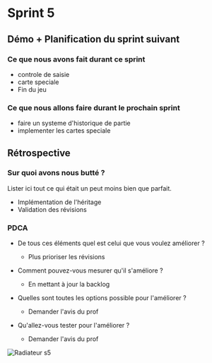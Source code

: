 # Sprint 5

## Démo + Planification du sprint suivant

### Ce que nous avons fait durant ce sprint
* controle de saisie
* carte speciale
* Fin du jeu



### Ce que nous allons faire durant le prochain sprint
* faire un systeme d'historique de partie
* implementer les cartes speciale

## Rétrospective

### Sur quoi avons nous butté ?
Lister ici tout ce qui était un peut moins bien que parfait.
* Implémentation de l'héritage
* Validation des révisions

### PDCA
* De tous ces éléments quel est celui que vous voulez améliorer ?
    * Plus prioriser les révisions

* Comment pouvez-vous mesurer qu'il s'améliore ?
    *  En mettant à jour la backlog

* Quelles sont toutes les options possible pour l'améliorer ?
    * Demander l'avis du prof

* Qu'allez-vous tester pour l'améliorer ?
    * Demander l'avis du prof

![Radiateur s5](/doc/sprint-5/Rad_sprint-5.jpg)

